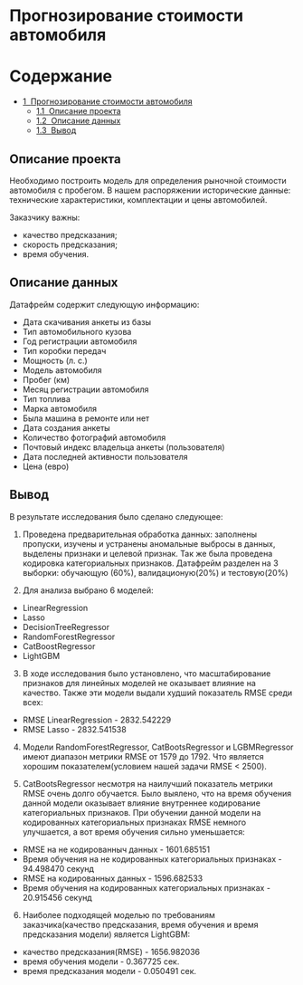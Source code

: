 # Прогнозирование стоимости автомобиля
<h1>Содержание<span class="tocSkip"></span></h1>
<div class="toc"><ul class="toc-item"><li><span><a href="#Прогноз-продаж-в-интернет-магазине" data-toc-modified-id="Прогнозирование-стоимости-автомобиля-1"><span class="toc-item-num">1&nbsp;&nbsp;</span>Прогнозирование стоимости автомобиля</a></span><ul class="toc-item"><li><span><a href="#Описание-проекта" data-toc-modified-id="Описание-проекта-1.1"><span class="toc-item-num">1.1&nbsp;&nbsp;</span>Описание проекта</a></span></li><li><span><a href="#Описание-данных" data-toc-modified-id="Описание-данных-1.2"><span class="toc-item-num">1.2&nbsp;&nbsp;</span>Описание данных</a></span></li><li><span><a href="#Вывод" data-toc-modified-id="Вывод-1.3"><span class="toc-item-num">1.3&nbsp;&nbsp;</span>Вывод</a></span></li></ul></li></ul></div>



## Описание проекта
Необходимо построить модель для определения рыночной стоимости автомобиля с пробегом. В нашем распоряжении исторические данные: технические характеристики, комплектации и цены автомобилей.

Заказчику важны:

* качество предсказания;
* скорость предсказания;
* время обучения. 

## Описание данных

Датафрейм содержит следующую информацию:

* Дата скачивания анкеты из базы
* Тип автомобильного кузова
* Год регистрации автомобиля
* Тип коробки передач
* Мощность (л. с.)
* Модель автомобиля
* Пробег (км)
* Месяц регистрации автомобиля
* Тип топлива
* Марка автомобиля
* Была машина в ремонте или нет
* Дата создания анкеты
* Количество фотографий автомобиля
* Почтовый индекс владельца анкеты (пользователя)
* Дата последней активности пользователя
* Цена (евро)

## Вывод
В результате исследования было сделано следующее:

1. Проведена предварительная обработка данных: заполнены пропуски, изучены и устранены аномальные выбросы в данных, выделены признаки и целевой признак. Так же была проведена кодировка категориальных признаков. Датафрейм разделен на 3 выборки: обучающую (60%), валидационую(20%) и тестовую(20%)
   
2. Для анализа выбрано 6 моделей:

* LinearRegression
* Lasso
* DecisionTreeRegressor
* RandomForestRegressor
* CatBoostRеgressor
* LightGBM
  
3. В ходе исследования было установлено, что масштабирование признаков для линейных моделей не оказывает влияние на качество. Также эти модели выдали худший показатель RMSE среди всех:

* RMSE LinearRegression - 2832.542229
* RMSE Lasso - 2832.541538
  
4. Модели RandomForestRegressor, CatBootsRegressor и LGBMRegressor имеют диапазон метрики RMSE от 1579 до 1792. Что является хорошим показателем(условием нашей задачи RMSE < 2500).
  
5. CatBootsRegressor несмотря на наилучший показатель метрики RMSE очень долго обучается. Было выялено, что на время обучения данной модели оказывает влияние внутреннее кодирование категориальных признаков. При обучении данной модели на кодированных категориальных признаках RMSE немного улучшается, а вот время обучения сильно уменьшается:
* RMSE на не кодированныч данных - 1601.685151
* Время обучения на не кодированных категориальных признаках - 94.498470 секунд
* RMSE на кодированных данных - 1596.682533
* Время обучения на кодированных категориальных признаках - 20.915456 секунд
  
6. Наиболее подходящей моделью по требованиям заказчика(качество предсказания, время обучения и время предсказания модели) является LightGBM:
* качество предсказания(RMSE) - 1656.982036
* время обучения модели - 0.367725 сек.
* время предсказания модели - 0.050491 сек.

